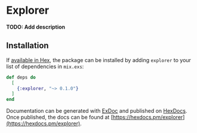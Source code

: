 # Explorer

**TODO: Add description**

## Installation

If [available in Hex](https://hex.pm/docs/publish), the package can be installed
by adding `explorer` to your list of dependencies in `mix.exs`:

```elixir
def deps do
  [
    {:explorer, "~> 0.1.0"}
  ]
end
```

Documentation can be generated with [ExDoc](https://github.com/elixir-lang/ex_doc)
and published on [HexDocs](https://hexdocs.pm). Once published, the docs can
be found at [https://hexdocs.pm/explorer](https://hexdocs.pm/explorer).

